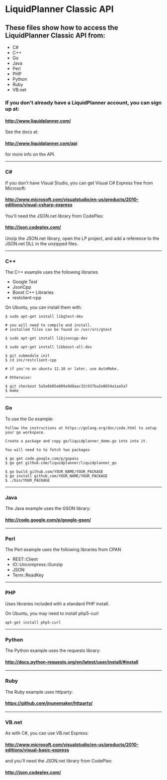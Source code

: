 # LiquidPlanner Classic API

## These files show how to access the LiquidPlanner Classic API from:

* C#
* C++
* Go
* Java
* Perl
* PHP
* Python
* Ruby
* VB.net

### If you don't already have a LiquidPlanner account, you can sign up at:

####  http://www.liquidplanner.com/

See the docs at:

####  http://www.liquidplanner.com/api

for more info on the API.

- - -

### C# 

If you don't have Visual Studio, you can get Visual C# Express free from Microsoft:

####  http://www.microsoft.com/visualstudio/en-us/products/2010-editions/visual-csharp-express

You'll need the JSON.net library from CodePlex:

####  http://json.codeplex.com/

Unzip the JSON.net library, open the LP project, and add a reference to the
JSON.net DLL in the unzipped files. 

- - -

### C++

The C++ example uses the following libraries 

 * Google Test
 * JsonCpp
 * Boost C++ Libraries
 * restclient-cpp

On Ubuntu, you can install them with:

    $ sudo apt-get install libgtest-dev

    # you will need to compile and install.
    # installed files can be found in /usr/src/gtest
    
    $ sudo apt-get install libjsoncpp-dev
    
    $ sudo apt-get install libboost-all-dev

    $ git submodule init
    $ cd inc/restclient-cpp
    
    # if you're on ubuntu 12.10 or later, use AutoMake.

    # Otherwise:

    $ git checkout 5a5e6b05e809a9d8aac32c937ba2e8654a1aa5a7
    $ make

- - -

### Go

To use the Go example:

    Follow the instructions at https://golang.org/doc/code.html to setup your go workspace.
    
    Create a package and copy go/liquidplanner_demo.go into into it.

    You will need to to fetch two packages

    $ go get code.google.com/p/gopass
    $ go get github.com/liquidplanner/liquidplanner_go 

    $ go build github.com/YOUR_NAME/YOUR_PACKAGE
    $ go install github.com/YOUR_NAME/YOUR_PACKAGE
    $ ./bin/YOUR_PACKAGE

- - -

### Java

The Java example uses the GSON library:

####  http://code.google.com/p/google-gson/

- - -

### Perl

The Perl example uses the following libraries from CPAN

 * REST::Client
 * IO::Uncompress::Gunzip
 * JSON
 * Term::ReadKey

- - -

### PHP

Uses libraries included with a standard PHP install.

On Ubuntu, you may need to install php5-curl

    apt-get install php5-curl

- - -

### Python

The Python example uses the requests library:

####  http://docs.python-requests.org/en/latest/user/install/#install

- - -

### Ruby

The Ruby example uses httparty:

####  https://github.com/jnunemaker/httparty/

- - -

### VB.net

As with C#, you can use VB.net Express:

####  http://www.microsoft.com/visualstudio/en-us/products/2010-editions/visual-basic-express

and you'll need the JSON.net library from CodePlex:

####  http://json.codeplex.com/
